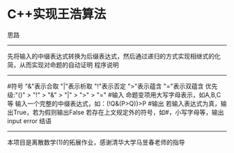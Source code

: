 C++实现王浩算法
======
思路
______
先将输入的中缀表达式转换为后缀表达式，然后通过递归的方式实现相继式的化简，从而实现对命题的自动证明
程序说明
______
#符号
"&"表示合取
"|"表示析取
"!"表示否定
">"表示蕴含
"="表示双蕴含
优先级:"()" > "!" > "&" > "|" > ">" > "="
#输入
命题变项用大写字母表示，如A,B,C等
输入一个完整的中缀表达式，如：(!Q&(P>Q))>P
#输出
若输入表达式为真，输出True，若为假则输出False
若存在上文规定外的符号，如#，小写字母等，输出input error
结语
______
本项目是离散数学(1)的拓展作业，感谢清华大学马昱春老师的指导
